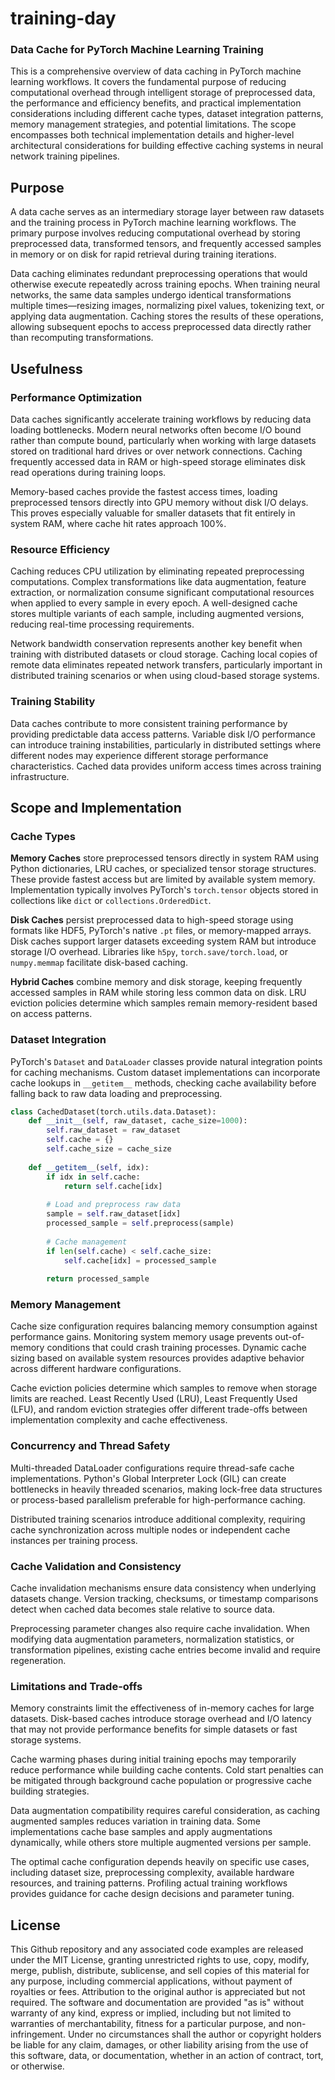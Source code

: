 # training-day

### Data Cache for PyTorch Machine Learning Training

This is a comprehensive overview of data caching in PyTorch machine learning workflows. It covers the fundamental purpose of reducing computational overhead through intelligent storage of preprocessed data, the performance and efficiency benefits, and practical implementation considerations including different cache types, dataset integration patterns, memory management strategies, and potential limitations. The scope encompasses both technical implementation details and higher-level architectural considerations for building effective caching systems in neural network training pipelines.

## Purpose

A data cache serves as an intermediary storage layer between raw datasets and the training process in PyTorch machine learning workflows. The primary purpose involves reducing computational overhead by storing preprocessed data, transformed tensors, and frequently accessed samples in memory or on disk for rapid retrieval during training iterations.

Data caching eliminates redundant preprocessing operations that would otherwise execute repeatedly across training epochs. When training neural networks, the same data samples undergo identical transformations multiple times—resizing images, normalizing pixel values, tokenizing text, or applying data augmentation. Caching stores the results of these operations, allowing subsequent epochs to access preprocessed data directly rather than recomputing transformations.

## Usefulness

### Performance Optimization

Data caches significantly accelerate training workflows by reducing data loading bottlenecks. Modern neural networks often become I/O bound rather than compute bound, particularly when working with large datasets stored on traditional hard drives or over network connections. Caching frequently accessed data in RAM or high-speed storage eliminates disk read operations during training loops.

Memory-based caches provide the fastest access times, loading preprocessed tensors directly into GPU memory without disk I/O delays. This proves especially valuable for smaller datasets that fit entirely in system RAM, where cache hit rates approach 100%.

### Resource Efficiency

Caching reduces CPU utilization by eliminating repeated preprocessing computations. Complex transformations like data augmentation, feature extraction, or normalization consume significant computational resources when applied to every sample in every epoch. A well-designed cache stores multiple variants of each sample, including augmented versions, reducing real-time processing requirements.

Network bandwidth conservation represents another key benefit when training with distributed datasets or cloud storage. Caching local copies of remote data eliminates repeated network transfers, particularly important in distributed training scenarios or when using cloud-based storage systems.

### Training Stability

Data caches contribute to more consistent training performance by providing predictable data access patterns. Variable disk I/O performance can introduce training instabilities, particularly in distributed settings where different nodes may experience different storage performance characteristics. Cached data provides uniform access times across training infrastructure.

## Scope and Implementation

### Cache Types

**Memory Caches** store preprocessed tensors directly in system RAM using Python dictionaries, LRU caches, or specialized tensor storage structures. These provide fastest access but are limited by available system memory. Implementation typically involves PyTorch's `torch.tensor` objects stored in collections like `dict` or `collections.OrderedDict`.

**Disk Caches** persist preprocessed data to high-speed storage using formats like HDF5, PyTorch's native `.pt` files, or memory-mapped arrays. Disk caches support larger datasets exceeding system RAM but introduce storage I/O overhead. Libraries like `h5py`, `torch.save/torch.load`, or `numpy.memmap` facilitate disk-based caching.

**Hybrid Caches** combine memory and disk storage, keeping frequently accessed samples in RAM while storing less common data on disk. LRU eviction policies determine which samples remain memory-resident based on access patterns.

### Dataset Integration

PyTorch's `Dataset` and `DataLoader` classes provide natural integration points for caching mechanisms. Custom dataset implementations can incorporate cache lookups in `__getitem__` methods, checking cache availability before falling back to raw data loading and preprocessing.

```python
class CachedDataset(torch.utils.data.Dataset):
    def __init__(self, raw_dataset, cache_size=1000):
        self.raw_dataset = raw_dataset
        self.cache = {}
        self.cache_size = cache_size
    
    def __getitem__(self, idx):
        if idx in self.cache:
            return self.cache[idx]
        
        # Load and preprocess raw data
        sample = self.raw_dataset[idx]
        processed_sample = self.preprocess(sample)
        
        # Cache management
        if len(self.cache) < self.cache_size:
            self.cache[idx] = processed_sample
            
        return processed_sample
```

### Memory Management

Cache size configuration requires balancing memory consumption against performance gains. Monitoring system memory usage prevents out-of-memory conditions that could crash training processes. Dynamic cache sizing based on available system resources provides adaptive behavior across different hardware configurations.

Cache eviction policies determine which samples to remove when storage limits are reached. Least Recently Used (LRU), Least Frequently Used (LFU), and random eviction strategies offer different trade-offs between implementation complexity and cache effectiveness.

### Concurrency and Thread Safety

Multi-threaded DataLoader configurations require thread-safe cache implementations. Python's Global Interpreter Lock (GIL) can create bottlenecks in heavily threaded scenarios, making lock-free data structures or process-based parallelism preferable for high-performance caching.

Distributed training scenarios introduce additional complexity, requiring cache synchronization across multiple nodes or independent cache instances per training process.

### Cache Validation and Consistency

Cache invalidation mechanisms ensure data consistency when underlying datasets change. Version tracking, checksums, or timestamp comparisons detect when cached data becomes stale relative to source data.

Preprocessing parameter changes also require cache invalidation. When modifying data augmentation parameters, normalization statistics, or transformation pipelines, existing cache entries become invalid and require regeneration.

### Limitations and Trade-offs

Memory constraints limit the effectiveness of in-memory caches for large datasets. Disk-based caches introduce storage overhead and I/O latency that may not provide performance benefits for simple datasets or fast storage systems.

Cache warming phases during initial training epochs may temporarily reduce performance while building cache contents. Cold start penalties can be mitigated through background cache population or progressive cache building strategies.

Data augmentation compatibility requires careful consideration, as caching augmented samples reduces variation in training data. Some implementations cache base samples and apply augmentations dynamically, while others store multiple augmented versions per sample.

The optimal cache configuration depends heavily on specific use cases, including dataset size, preprocessing complexity, available hardware resources, and training patterns. Profiling actual training workflows provides guidance for cache design decisions and parameter tuning.

## License

This Github repository and any associated code examples are released under the MIT License, granting unrestricted rights to use, copy, modify, merge, publish, distribute, sublicense, and sell copies of this material for any purpose, including commercial applications, without payment of royalties or fees. Attribution to the original author is appreciated but not required. The software and documentation are provided "as is" without warranty of any kind, express or implied, including but not limited to warranties of merchantability, fitness for a particular purpose, and non-infringement. Under no circumstances shall the author or copyright holders be liable for any claim, damages, or other liability arising from the use of this software, data, or documentation, whether in an action of contract, tort, or otherwise.
